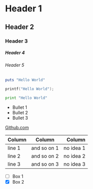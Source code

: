 # Header 1
## Header 2
### Header 3
##### Header 4
###### Header 5

```ruby
puts "Hello World"
```
```c
printf("Hello World");
```
```python
print "Hello World"
```
* Bullet 1
* Bullet 2
* Bullet 3

[Github.com](https://github.com/) 

| Column        | Column        | Column|
| ------------- |:-------------:| -----:|
| line 1        | and so on 1   | no idea 1 |
| line 2        | and so on 2   | no idea 2 |
| line 3        | and so on 3   | no idea 3 |

* [ ] Box 1
* [x] Box 2
